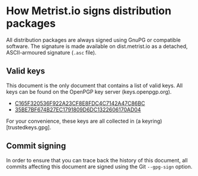 # How Metrist.io signs distribution packages

All distribution packages are always signed using GnuPG or compatible software. The signature is made
available on dist.metrist.io as a detached, ASCII-armoured signature (`.asc` file).

## Valid keys

This document is the only document that contains a list of valid keys. All keys can be found on the
OpenPGP key server (keys.openpgp.org).

* [C165F320536F922A23CF8E8FDC4C7142A47C86BC](https://keys.openpgp.org/vks/v1/by-fingerprint/C165F320536F922A23CF8E8FDC4C7142A47C86BC)
* [35BE7BF674B27EC1791809D6DC1322606170AD04](https://keys.openpgp.org/vks/v1/by-fingerprint/35BE7BF674B27EC1791809D6DC1322606170AD04)

For your convenience, these keys are all collected in (a keyring)[trustedkeys.gpg].

## Commit signing

In order to ensure that you can trace back the history of this document, all commits affecting this document
are signed using the Git `--gpg-sign` option.
